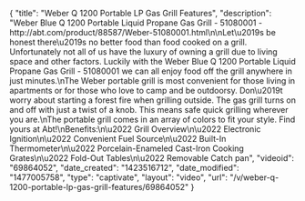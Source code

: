 {
    "title": "Weber Q 1200 Portable LP Gas Grill Features",
    "description": "Weber Blue Q 1200 Portable Liquid Propane Gas Grill - 51080001 - http:\/\/abt.com\/product\/88587\/Weber-51080001.html\n\nLet\u2019s be honest there\u2019s no better food than food cooked on a grill. Unfortunately not all of us have the luxury of owning a grill due to living space and other factors. Luckily with the Weber Blue Q 1200 Portable Liquid Propane Gas Grill - 51080001 we can all enjoy food off the grill anywhere in just minutes.\nThe Weber portable grill is most convenient for those living in apartments or for those who love to camp and be outdoorsy. Don\u2019t worry about starting a forest fire when grilling outside. The gas grill turns on and off with just a twist of a knob. This means safe quick grilling wherever you are.\nThe portable grill comes in an array of colors to fit your style. Find yours at Abt!\nBenefits:\n\u2022 Grill Overview\n\u2022 Electronic Ignition\n\u2022 Convenient Fuel Source\n\u2022 Built-In Thermometer\n\u2022 Porcelain-Enameled Cast-Iron Cooking Grates\n\u2022 Fold-Out Tables\n\u2022 Removable Catch pan",
    "videoid": "69864052",
    "date_created": "1423516712",
    "date_modified": "1477005758",
    "type": "captivate",
    "layout": "video",
    "url": "\/v\/weber-q-1200-portable-lp-gas-grill-features\/69864052"
}